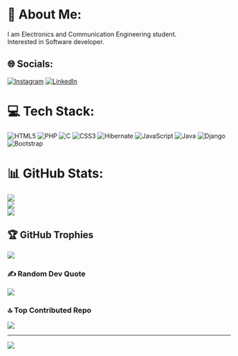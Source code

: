 # 💫 About Me:
I am Electronics and Communication Engineering student.<br>Interested in Software developer.


## 🌐 Socials:
[![Instagram](https://img.shields.io/badge/Instagram-%23E4405F.svg?logo=Instagram&logoColor=white)](https://instagram.com/kiran__reddy_07) [![LinkedIn](https://img.shields.io/badge/LinkedIn-%230077B5.svg?logo=linkedin&logoColor=white)](https://linkedin.com/in/https://www.linkedin.com/in/kirankumar-goudar-28a4b1293?utm_source=share&utm_campaign=share_via&utm_content=profile&utm_medium=android_app) 

# 💻 Tech Stack:
![HTML5](https://img.shields.io/badge/html5-%23E34F26.svg?style=flat&logo=html5&logoColor=white) ![PHP](https://img.shields.io/badge/php-%23777BB4.svg?style=flat&logo=php&logoColor=white) ![C](https://img.shields.io/badge/c-%2300599C.svg?style=flat&logo=c&logoColor=white) ![CSS3](https://img.shields.io/badge/css3-%231572B6.svg?style=flat&logo=css3&logoColor=white) ![Hibernate](https://img.shields.io/badge/Hibernate-59666C?style=flat&logo=Hibernate&logoColor=white) ![JavaScript](https://img.shields.io/badge/javascript-%23323330.svg?style=flat&logo=javascript&logoColor=%23F7DF1E) ![Java](https://img.shields.io/badge/java-%23ED8B00.svg?style=flat&logo=openjdk&logoColor=white) ![Django](https://img.shields.io/badge/django-%23092E20.svg?style=flat&logo=django&logoColor=white) ![Bootstrap](https://img.shields.io/badge/bootstrap-%238511FA.svg?style=flat&logo=bootstrap&logoColor=white)
# 📊 GitHub Stats:
![](https://github-readme-stats.vercel.app/api?username=KirankumarGoudar&theme=vue-dark&hide_border=false&include_all_commits=true&count_private=true)<br/>
![](https://github-readme-streak-stats.herokuapp.com/?user=KirankumarGoudar&theme=vue-dark&hide_border=false)<br/>
![](https://github-readme-stats.vercel.app/api/top-langs/?username=KirankumarGoudar&theme=vue-dark&hide_border=false&include_all_commits=true&count_private=true&layout=compact)

## 🏆 GitHub Trophies
![](https://github-profile-trophy.vercel.app/?username=KirankumarGoudar&theme=shadow_green&no-frame=false&no-bg=false&margin-w=4)

### ✍️ Random Dev Quote
![](https://quotes-github-readme.vercel.app/api?type=vetical&theme=dark)

### 🔝 Top Contributed Repo
![](https://github-contributor-stats.vercel.app/api?username=KirankumarGoudar&limit=5&theme=dark&combine_all_yearly_contributions=true)

---
[![](https://visitcount.itsvg.in/api?id=KirankumarGoudar&icon=1&color=3)](https://visitcount.itsvg.in)

<!-- Proudly created with GPRM ( https://gprm.itsvg.in ) -->
